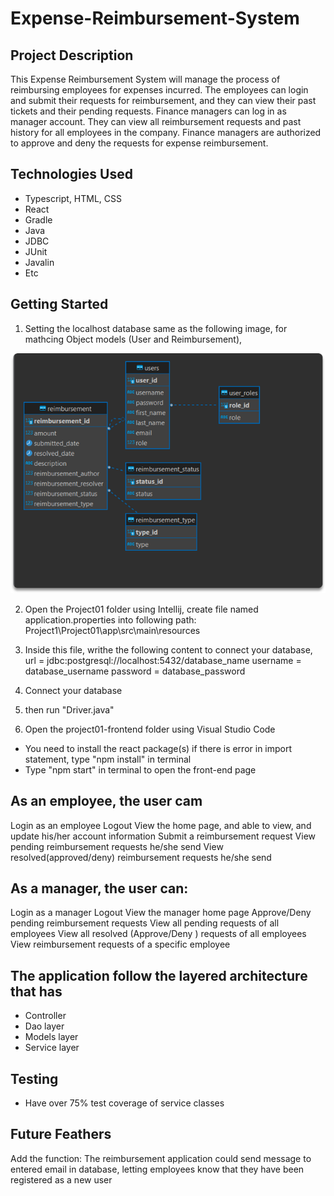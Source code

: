 # Expense-Reimbursement-System

## Project Description

This Expense Reimbursement System will manage the process of reimbursing employees for expenses incurred. The employees can login and submit their requests for reimbursement, and they can view their past tickets and their pending requests. Finance managers can log in as manager account. They can view all reimbursement requests and past history for all employees in the company. Finance managers are authorized to approve and deny the requests for expense reimbursement.

## Technologies Used

* Typescript, HTML, CSS
* React
* Gradle
* Java
* JDBC
* JUnit
* Javalin
* Etc

## Getting Started
1. Setting the localhost database same as the following image, for mathcing Object models (User and Reimbursement),

![alt text](ER_database.png)

2. Open the Project01 folder using Intellij, create file named application.properties into following path: Project1\Project01\app\src\main\resources

3. Inside this file, writhe the following content to connect your database, 
    url = jdbc:postgresql://localhost:5432/database_name
    username = database_username
    password = database_password

4. Connect your database    

5. then run "Driver.java"

6. Open the project01-frontend folder using Visual Studio Code
- You need to install the react package(s) if there is error in import statement, type "npm install" in terminal
- Type "npm start" in terminal to open the front-end page

## As an employee, the user cam 
Login as an employee
Logout
View the home page, and able to view, and update his/her account information 
Submit a reimbursement request
View pending reimbursement requests he/she send 
View resolved(approved/deny) reimbursement requests he/she send

## As a manager, the user can:
Login as a manager 
Logout
View the manager home page
Approve/Deny pending reimbursement requests
View all pending requests of all employees
View all resolved (Approve/Deny ) requests of all employees
View reimbursement requests of a specific employee

## The application follow the layered architecture that has 
- Controller
- Dao layer
- Models layer
- Service layer

##  Testing
- Have over 75% test coverage of service classes

## Future Feathers
Add the function: 
The reimbursement application could send message to entered email in database, letting employees know that they have been registered as a new user
